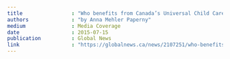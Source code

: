 ```yaml
---
title                : "Who benefits from Canada’s Universal Child Care Benefit?"
authors              : "by Anna Mehler Paperny"
medium               : Media Coverage
date                 : 2015-07-15
publication          : Global News
link                 : "https://globalnews.ca/news/2107251/who-benefits-from-canadas-universal-child-care-benefit/"
---
```

